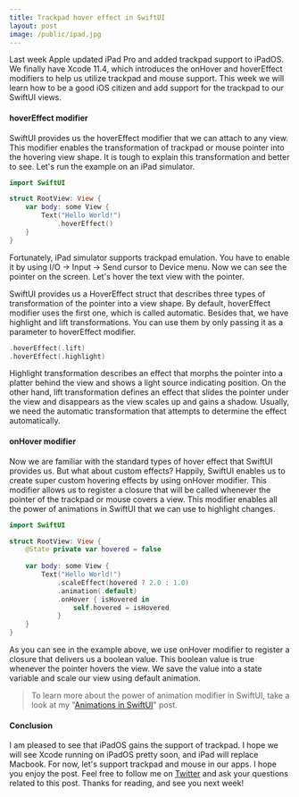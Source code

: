 ```yaml
---
title: Trackpad hover effect in SwiftUI
layout: post
image: /public/ipad.jpg
---
```

Last week Apple updated iPad Pro and added trackpad support to iPadOS. We finally have Xcode 11.4, which introduces the onHover and hoverEffect modifiers to help us utilize trackpad and mouse support. This week we will learn how to be a good iOS citizen and add support for the trackpad to our SwiftUI views.

#### hoverEffect modifier
SwiftUI provides us the hoverEffect modifier that we can attach to any view. This modifier enables the transformation of trackpad or mouse pointer into the hovering view shape. It is tough to explain this transformation and better to see. Let's run the example on an iPad simulator.

```swift
import SwiftUI

struct RootView: View {    
    var body: some View {
        Text("Hello World!")
            .hoverEffect()
    }
}
```

Fortunately, iPad simulator supports trackpad emulation. You have to enable it by using I/O -> Input -> Send cursor to Device menu. Now we can see the pointer on the screen. Let's hover the text view with the pointer.

SwiftUI provides us a HoverEffect struct that describes three types of transformation of the pointer into a view shape. By default, hoverEffect modifier uses the first one, which is called automatic. Besides that, we have highlight and lift transformations. You can use them by only passing it as a parameter to hoverEffect modifier.

```swift
.hoverEffect(.lift)
.hoverEffect(.highlight)
```

Highlight transformation describes an effect that morphs the pointer into a platter behind the view and shows a light source indicating position. On the other hand, lift transformation defines an effect that slides the pointer under the view and disappears as the view scales up and gains a shadow. Usually, we need the automatic transformation that attempts to determine the effect automatically.

#### onHover modifier
Now we are familiar with the standard types of hover effect that SwiftUI provides us. But what about custom effects? Happily, SwiftUI enables us to create super custom hovering effects by using onHover modifier. This modifier allows us to register a closure that will be called whenever the pointer of the trackpad or mouse covers a view. This modifier enables all the power of animations in SwiftUI that we can use to highlight changes.

```swift
import SwiftUI

struct RootView: View {
    @State private var hovered = false
    
    var body: some View {
        Text("Hello World!")
            .scaleEffect(hovered ? 2.0 : 1.0)
            .animation(.default)
            .onHover { isHovered in
                self.hovered = isHovered
            }
    }
}
```

As you can see in the example above, we use onHover modifier to register a closure that delivers us a boolean value. This boolean value is true whenever the pointer hovers the view. We save the value into a state variable and scale our view using default animation.

> To learn more about the power of animation modifier in SwiftUI, take a look at my "[Animations in SwiftUI](/2019/06/26/animations-in-swiftui/)" post.

#### Conclusion
I am pleased to see that iPadOS gains the support of trackpad. I hope we will see Xcode running on iPadOS pretty soon, and iPad will replace Macbook. For now, let's support trackpad and mouse in our apps. I hope you enjoy the post. Feel free to follow me on [Twitter](https://twitter.com/mecid) and ask your questions related to this post. Thanks for reading, and see you next week!
